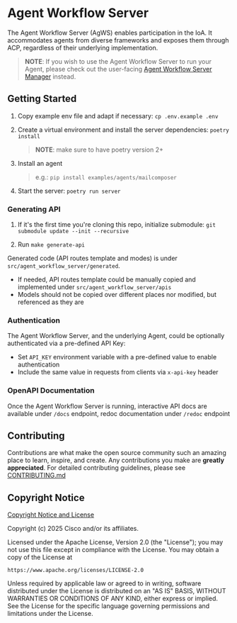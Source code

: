 # Agent Workflow Server

The Agent Workflow Server (AgWS) enables participation in the IoA. It accommodates agents from diverse frameworks and exposes them through ACP, regardless of their underlying implementation.

> **NOTE**: If you wish to use the Agent Workflow Server to run your Agent, please check out the user-facing [Agent Workflow Server Manager](https://github.com/cisco-eti/agent-workflow-cli) instead.

## Getting Started

1) Copy example env file and adapt if necessary: `cp .env.example .env`

1) Create a virtual environment and install the server dependencies: `poetry install`

    > **NOTE**: make sure to have poetry version 2+

1) Install an agent
    > e.g.: `pip install examples/agents/mailcomposer`

1) Start the server: `poetry run server`

### Generating API

1) If it's the first time you're cloning this repo, initialize submodule: `git submodule update --init --recursive`

1) Run `make generate-api`

Generated code (API routes template and modes) is under `src/agent_workflow_server/generated`. 

- If needed, API routes template could be manually copied and implemented under `src/agent_workflow_server/apis`
- Models should not be copied over different places nor modified, but referenced as they are

### Authentication

The Agent Workflow Server, and the underlying Agent, could be optionally authenticated via a pre-defined API Key:

- Set `API_KEY` environment variable with a pre-defined value to enable authentication
- Include the same value in requests from clients via `x-api-key` header

### OpenAPI Documentation

Once the Agent Workflow Server is running, interactive API docs are available under `/docs` endpoint, redoc documentation under `/redoc` endpoint

## Contributing

Contributions are what make the open source community such an amazing place to
learn, inspire, and create. Any contributions you make are **greatly
appreciated**. For detailed contributing guidelines, please see
[CONTRIBUTING.md](CONTRIBUTING.md)

## Copyright Notice

[Copyright Notice and License](LICENSE)

Copyright (c) 2025 Cisco and/or its affiliates.

Licensed under the Apache License, Version 2.0 (the "License");
you may not use this file except in compliance with the License.
You may obtain a copy of the License at

```plaintext
https://www.apache.org/licenses/LICENSE-2.0
```

Unless required by applicable law or agreed to in writing, software
distributed under the License is distributed on an "AS IS" BASIS,
WITHOUT WARRANTIES OR CONDITIONS OF ANY KIND, either express or implied.
See the License for the specific language governing permissions and
limitations under the License.
